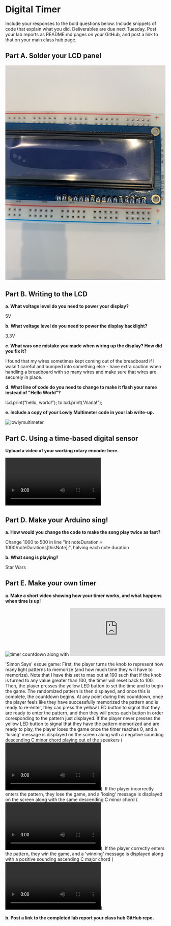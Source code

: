 # Digital Timer
 
Include your responses to the bold questions below. Include snippets of code that explain what you did. Deliverables are due next Tuesday. Post your lab reports as README.md pages on your GitHub, and post a link to that on your main class hub page.

## Part A. Solder your LCD panel

![soldered](https://github.com/AlanaCrognale/IDD-Fa19-Lab2/blob/master/soldered.png)

## Part B. Writing to the LCD
 
**a. What voltage level do you need to power your display?**

5V

**b. What voltage level do you need to power the display backlight?**

3.3V
   
**c. What was one mistake you made when wiring up the display? How did you fix it?**

I found that my wires sometimes kept coming out of the breadboard if I wasn't careful and bumped into something else - have extra caution when handling a breadboard with so many wires and make sure that wires are securely in place.

**d. What line of code do you need to change to make it flash your name instead of "Hello World"?**

lcd.print("hello, world!"); to lcd.print("Alana!");
 
**e. Include a copy of your Lowly Multimeter code in your lab write-up.**

![lowlymultimeter](https://github.com/AlanaCrognale/IDD-Fa19-Lab2/blob/master/Lowly_Multimeter.ino)

## Part C. Using a time-based digital sensor

**Upload a video of your working rotary encoder here.**

![lowlymultimeter](https://github.com/AlanaCrognale/IDD-Fa19-Lab2/blob/master/Rotary%20Encoder.mov)

## Part D. Make your Arduino sing!

**a. How would you change the code to make the song play twice as fast?**

Change 1000 to 500 in line "int noteDuration = 1000/noteDurations[thisNote];", halving each note duration
 
**b. What song is playing?**

Star Wars

## Part E. Make your own timer

**a. Make a short video showing how your timer works, and what happens when time is up!**

![timer countdown](https://github.com/AlanaCrognale/IDD-Fa19-Lab2/blob/master/Timer_Countdown.ino) along with ![pitches.h](https://github.com/AlanaCrognale/IDD-Fa19-Lab2/blob/master/pitches.h)

'Simon Says' esque game: First, the player turns the knob to represent how many light patterns to memorize (and how much time they will have to memorize).  Note that I have this set to max out at 100 such that if the knob is turned to any value greater than 100, the timer will reset back to 100.  Then, the player presses the yellow LED button to set the time and to begin the game.  The randomized pattern is then displayed, and once this is complete, the countdown begins.  At any point during this countdown, once the player feels like they have successfully memorized the pattern and is ready to re-enter, they can press the yellow LED button to signal that they are ready to enter the pattern, and then they will press each button in order coresponding to the pattern just displayed.  If the player never presses the yellow LED button to signal that they have the pattern memorized and are ready to play, the player loses the game once the timer reaches 0, and a 'losing' message is displayed on the screen along with a negative sounding descending C minor chord playing out of the speakers (![no time](https://github.com/AlanaCrognale/IDD-Fa19-Lab2/blob/master/no%20time.mov)).  If the player incorrectly enters the pattern, they lose the game, and a 'losing' message is displayed on the screen along with the same descending C minor chord (![wrong pattern](https://github.com/AlanaCrognale/IDD-Fa19-Lab2/blob/master/wrong%20pattern.mov)).  If the player correctly enters the pattern, they win the game, and a 'winning' message is displayed along with a positive sounding ascending C major chord (![won](https://github.com/AlanaCrognale/IDD-Fa19-Lab2/blob/master/won.mov)).

**b. Post a link to the completed lab report your class hub GitHub repo.**
